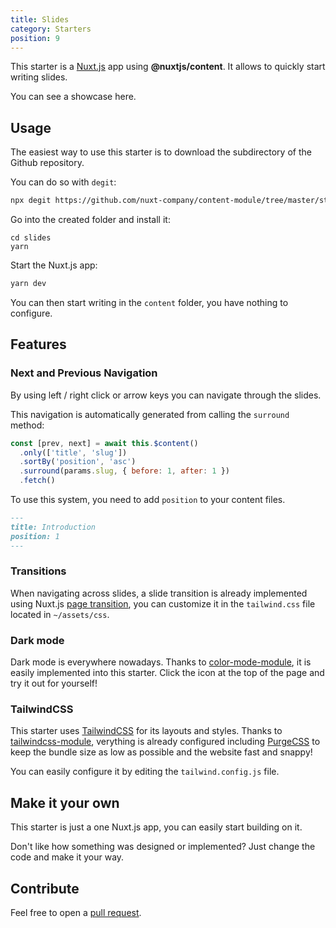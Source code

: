 ```yaml
---
title: Slides
category: Starters
position: 9
---
```


This starter is a [Nuxt.js](https://nuxtjs.org) app using **@nuxtjs/content**. It allows to quickly start writing slides.

You can see a showcase here.

## Usage

The easiest way to use this starter is to download the subdirectory of the Github repository.

You can do so with `degit`:

```bash
npx degit https://github.com/nuxt-company/content-module/tree/master/starters/slides slides
```

Go into the created folder and install it:

```base
cd slides
yarn
```

Start the Nuxt.js app:

```bash
yarn dev
```

You can then start writing in the `content` folder, you have nothing to configure.

## Features

### Next and Previous Navigation

By using left / right click or arrow keys you can navigate through the slides.

This navigation is automatically generated from calling the `surround` method:

```js
const [prev, next] = await this.$content()
  .only(['title', 'slug'])
  .sortBy('position', 'asc')
  .surround(params.slug, { before: 1, after: 1 })
  .fetch()
```

To use this system, you need to add `position` to your content files.

```md
---
title: Introduction
position: 1
---
```

### Transitions

When navigating across slides, a slide transition is already implemented using Nuxt.js [page transition](https://nuxtjs.org/api/pages-transition#function), you can customize it in the `tailwind.css` file located in `~/assets/css`.

### Dark mode

Dark mode is everywhere nowadays. Thanks to [color-mode-module](https://github.com/nuxt-community/color-mode-module), it is easily implemented into this starter. Click the icon at the top of the page and try it out for yourself!

### TailwindCSS

This starter uses [TailwindCSS](https://tailwindcss.com/) for its layouts and styles. Thanks to [tailwindcss-module](https://github.com/nuxt-community/tailwindcss-module), verything is already configured including [PurgeCSS](https://purgecss.com/) to keep the bundle size as low as possible and the website fast and snappy!

You can easily configure it by editing the `tailwind.config.js` file.

## Make it your own

This starter is just a one Nuxt.js app, you can easily start building on it.

Don't like how something was designed or implemented? Just change the code and make it your way.

## Contribute

Feel free to open a [pull request](https://github.com/nuxt-company/content-module/pulls).
